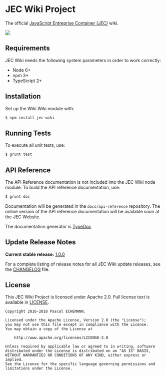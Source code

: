 # JEC Wiki Project

The official [JavaScript Entreprise Container *(JEC)*][jec-url] wiki.

[![][jec-logo]][jec-url]

## Requirements

JEC Wiki needs the following system parameters in order to work correctly:

- Node 6+
- npm 3+
- TypeScript 2+

## Installation

Set up the Wiki Wiki module with:

```bash
$ npm install jec-wiki
```

## Running Tests

To execute all unit tests, use:

```bash
$ grunt test
```

## API Reference

The API Reference documentation is not included into the JEC Wiki node module. To build the API reference documentation, use:

```bash
$ grunt doc
```

Documentation will be generated in the `docs/api-reference` repository.
The online version of the  API reference documentation will be available soon at the JEC Website.

The documentation generator is [TypeDoc](http://typedoc.org/)

## Update Release Notes

**Current stable release:** [1.0.0](CHANGELOG.md#jec-wiki-1.0.0)
 
For a complete listing of release notes for all JEC Wiki update releases, see the [CHANGELOG](CHANGELOG.md) file. 

## License
This JEC Wiki Project is licensed under Apache 2.0. Full license text is available in [LICENSE](LICENSE).

```
Copyright 2016-2018 Pascal ECHEMANN.

Licensed under the Apache License, Version 2.0 (the "License");
you may not use this file except in compliance with the License.
You may obtain a copy of the License at

    http://www.apache.org/licenses/LICENSE-2.0

Unless required by applicable law or agreed to in writing, software
distributed under the License is distributed on an "AS IS" BASIS,
WITHOUT WARRANTIES OR CONDITIONS OF ANY KIND, either express or implied.
See the License for the specific language governing permissions and
limitations under the License.
```

[jec-url]: https://github.com/pechemann/JEC
[jec-logo]: https://raw.githubusercontent.com/pechemann/JEC/master/assets/jec-logos/jec-logo.png